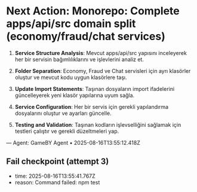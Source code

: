 # Next Action: Monorepo: Complete apps/api/src domain split (economy/fraud/chat services)

1. **Service Structure Analysis**: Mevcut apps/api/src yapısını inceleyerek her bir servisin bağımlılıklarını ve işlevlerini analiz et. 

2. **Folder Separation**: Economy, Fraud ve Chat servisleri için ayrı klasörler oluştur ve mevcut kodu uygun klasörlere taşı. 

3. **Update Import Statements**: Taşınan dosyaların import ifadelerini güncelleyerek yeni klasör yapılarına uyum sağla. 

4. **Service Configuration**: Her bir servis için gerekli yapılandırma dosyalarını oluştur ve ayarları güncelle. 

5. **Testing and Validation**: Taşınan kodların işlevselliğini sağlamak için testleri çalıştır ve gerekli düzeltmeleri yap.

— Agent: GameBY Agent • 2025-08-16T13:55:12.418Z


## Fail checkpoint (attempt 3)
- time: 2025-08-16T13:55:41.767Z
- reason: Command failed: npm test
